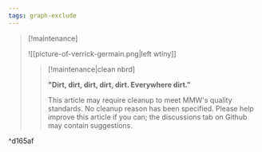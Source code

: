 ```yaml
---
tags: graph-exclude
---
```

> [!maintenance] 
> 
> ![[picture-of-verrick-germain.png|left wtiny]]
> 
> > [!maintenance|clean nbrd]
> > 
> > **"Dirt, dirt, dirt, dirt, dirt. Everywhere dirt."**
> >
> > This article may require cleanup to meet MMW's quality standards. No cleanup reason has been specified. Please help improve this article if you can; the discussions tab on Github may contain suggestions.

^d165af
